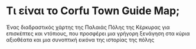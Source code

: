 # Τι είναι το Corfu Town Guide Map;

Ένας διαδραστικός χάρτης της Παλαιάς
Πόλης της Κέρκυρας για επισκέπτες και
ντόπιους, που προσφέρει μια γρήγορη
ξενάγηση στα κύρια αξιοθέατα και μια
συνοπτική εικόνα της ιστορίας της πόλης
